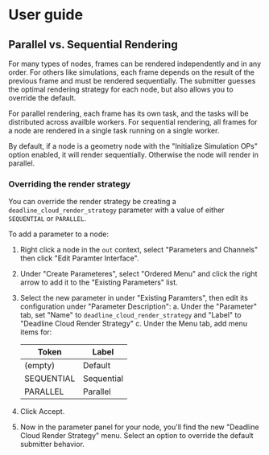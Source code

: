 # User guide

## Parallel vs. Sequential Rendering

For many types of nodes, frames can be rendered independently and in any order. For others like simulations, each frame depends on the result of the previous frame and must be rendered sequentially. The submitter guesses the optimal rendering strategy for each node, but also allows you to override the default.

For parallel rendering, each frame has its own task, and the tasks will be distributed across availble workers. For sequential rendering, all frames for a node are rendered in a single task running on a single worker.

By default, if a node is a geometry node with the "Initialize Simulation OPs" option enabled, it will render sequentially. Otherwise the node will render in parallel.

### Overriding the render strategy

You can override the render strategy be creating a `deadline_cloud_render_strategy` parameter with a value of either `SEQUENTIAL` or `PARALLEL`.

To add a parameter to a node:
1. Right click a node in the `out` context, select "Parameters and Channels" then click "Edit Paramter Interface".
2. Under "Create Parameteres", select "Ordered Menu" and click the right arrow to add it to the "Existing Parameters" list.
3. Select the new parameter in under "Existing Paramters", then edit its configuration under "Parameter Description":
    a. Under the "Parameter" tab, set "Name" to `deadline_cloud_render_strategy` and "Label" to "Deadline Cloud Render Strategy"
    c. Under the Menu tab, add menu items for:

    | Token      | Label      |
    | ---------- | ---------- |
    | (empty)    | Default    |
    | SEQUENTIAL | Sequential |
    | PARALLEL   | Parallel   |
4. Click Accept.
5. Now in the parameter panel for your node, you'll find the new "Deadline Cloud Render Strategy" menu. Select an option to override the default submitter behavior.